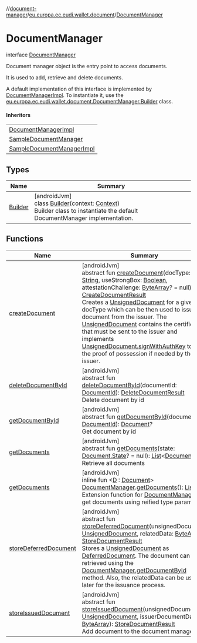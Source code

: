 //[document-manager](../../../index.md)/[eu.europa.ec.eudi.wallet.document](../index.md)/[DocumentManager](index.md)

# DocumentManager

interface [DocumentManager](index.md)

Document manager object is the entry point to access documents.

It is used to add, retrieve and delete documents.

A default implementation of this interface is implemented by [DocumentManagerImpl](../-document-manager-impl/index.md). To instantiate it, use the [eu.europa.ec.eudi.wallet.document.DocumentManager.Builder](-builder/index.md) class.

#### Inheritors

| |
|---|
| [DocumentManagerImpl](../-document-manager-impl/index.md) |
| [SampleDocumentManager](../../eu.europa.ec.eudi.wallet.document.sample/-sample-document-manager/index.md) |
| [SampleDocumentManagerImpl](../../eu.europa.ec.eudi.wallet.document.sample/-sample-document-manager-impl/index.md) |

## Types

| Name | Summary |
|---|---|
| [Builder](-builder/index.md) | [androidJvm]<br>class [Builder](-builder/index.md)(context: [Context](https://developer.android.com/reference/kotlin/android/content/Context.html))<br>Builder class to instantiate the default DocumentManager implementation. |

## Functions

| Name                                                | Summary                                                                                                                                                                                                                                                                                                                                                                                                                                                                                                                                                                                                                                                                                                                                                                                                                                                                      |
|-----------------------------------------------------|------------------------------------------------------------------------------------------------------------------------------------------------------------------------------------------------------------------------------------------------------------------------------------------------------------------------------------------------------------------------------------------------------------------------------------------------------------------------------------------------------------------------------------------------------------------------------------------------------------------------------------------------------------------------------------------------------------------------------------------------------------------------------------------------------------------------------------------------------------------------------|
| [createDocument](create-document.md)                | [androidJvm]<br>abstract fun [createDocument](create-document.md)(docType: [String](https://kotlinlang.org/api/latest/jvm/stdlib/kotlin/-string/index.html), useStrongBox: [Boolean](https://kotlinlang.org/api/latest/jvm/stdlib/kotlin/-boolean/index.html), attestationChallenge: [ByteArray](https://kotlinlang.org/api/latest/jvm/stdlib/kotlin/-byte-array/index.html)? = null): [CreateDocumentResult](../-create-document-result/index.md)<br>Creates a [UnsignedDocument](../-unsigned-document/index.md) for a given docType which can be then used to issue the document from the issuer. The [UnsignedDocument](../-unsigned-document/index.md) contains the certificate that must be sent to the issuer and implements [UnsignedDocument.signWithAuthKey](../-unsigned-document/sign-with-auth-key.md) to sign the proof of possession if needed by the issuer. |
| [deleteDocumentById](delete-document-by-id.md)      | [androidJvm]<br>abstract fun [deleteDocumentById](delete-document-by-id.md)(documentId: [DocumentId](../-document-id/index.md)): [DeleteDocumentResult](../-delete-document-result/index.md)<br>Delete document by id                                                                                                                                                                                                                                                                                                                                                                                                                                                                                                                                                                                                                                                        |
| [getDocumentById](get-document-by-id.md)            | [androidJvm]<br>abstract fun [getDocumentById](get-document-by-id.md)(documentId: [DocumentId](../-document-id/index.md)): [Document](../-document/index.md)?<br>Get document by id                                                                                                                                                                                                                                                                                                                                                                                                                                                                                                                                                                                                                                                                                          |
| [getDocuments](get-documents.md)                    | [androidJvm]<br>abstract fun [getDocuments](get-documents.md)(state: [Document.State](../-document/-state/index.md)? = null): [List](https://kotlinlang.org/api/latest/jvm/stdlib/kotlin.collections/-list/index.html)&lt;[Document](../-document/index.md)&gt;<br>Retrieve all documents                                                                                                                                                                                                                                                                                                                                                                                                                                                                                                                                                                                    |
| [getDocuments](../get-documents.md)                 | [androidJvm]<br>inline fun &lt;[D](../get-documents.md) : [Document](../-document/index.md)&gt; [DocumentManager](index.md).[getDocuments](../get-documents.md)(): [List](https://kotlinlang.org/api/latest/jvm/stdlib/kotlin.collections/-list/index.html)&lt;[D](../get-documents.md)&gt;<br>Extension function for [DocumentManager](index.md) to get documents using reified type parameter                                                                                                                                                                                                                                                                                                                                                                                                                                                                              |
| [storeDeferredDocument](store-deferred-document.md) | [androidJvm]<br>abstract fun [storeDeferredDocument](store-deferred-document.md)(unsignedDocument: [UnsignedDocument](../-unsigned-document/index.md), relatedData: [ByteArray](https://kotlinlang.org/api/latest/jvm/stdlib/kotlin/-byte-array/index.html)): [StoreDocumentResult](../-store-document-result/index.md)<br>Stores a [UnsignedDocument](../-unsigned-document/index.md) as [DeferredDocument](../-deferred-document/index.md). The document can be retrieved using the [DocumentManager.getDocumentById](get-document-by-id.md) method. Also, the relatedData can be used later for the issuance process.                                                                                                                                                                                                                                                     |
| [storeIssuedDocument](store-issued-document.md)     | [androidJvm]<br>abstract fun [storeIssuedDocument](store-issued-document.md)(unsignedDocument: [UnsignedDocument](../-unsigned-document/index.md), issuerDocumentData: [ByteArray](https://kotlinlang.org/api/latest/jvm/stdlib/kotlin/-byte-array/index.html)): [StoreDocumentResult](../-store-document-result/index.md)<br>Add document to the document manager.                                                                                                                                                                                                                                                                                                                                                                                                                                                                                                          |

